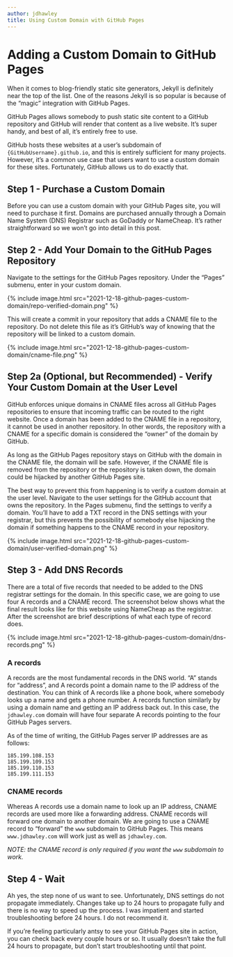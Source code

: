 ```yaml
---
author: jdhawley
title: Using Custom Domain with GitHub Pages
---
```


# Adding a Custom Domain to GitHub Pages

When it comes to blog-friendly static site generators, Jekyll is definitely near the top of the list. One of the reasons Jekyll is so popular is because of the “magic” integration with GitHub Pages.

GitHub Pages allows somebody to push static site content to a GitHub repository and GitHub will render that content as a live website. It’s super handy, and best of all, it’s entirely free to use.

GitHub hosts these websites at a user’s subdomain of `{GitHubUsername}.github.io`, and this is entirely sufficient for many projects. However, it’s a common use case that users want to use a custom domain for these sites. Fortunately, GitHub allows us to do exactly that.

## Step 1 - Purchase a Custom Domain

Before you can use a custom domain with your GitHub Pages site, you will need to purchase it first. Domains are purchased annually through a Domain Name System (DNS) Registrar such as GoDaddy or NameCheap. It’s rather straightforward so we won’t go into detail in this post.

## Step 2 - Add Your Domain to the GitHub Pages Repository

Navigate to the settings for the GitHub Pages repository. Under the “Pages” submenu, enter in your custom domain.

{% include image.html src="2021-12-18-github-pages-custom-domain/repo-verified-domain.png" %}

This will create a commit in your repository that adds a CNAME file to the repository. Do not delete this file as it’s GitHub’s way of knowing that the repository will be linked to a custom domain.

{% include image.html src="2021-12-18-github-pages-custom-domain/cname-file.png" %}

## Step 2a (Optional, but Recommended) - Verify Your Custom Domain at the User Level

GitHub enforces unique domains in CNAME files across all GitHub Pages repositories to ensure that incoming traffic can be routed to the right website. Once a domain has been added to the CNAME file in a repository, it cannot be used in another repository. In other words, the repository with a CNAME for a specific domain is considered the “owner” of the domain by GitHub.

As long as the GitHub Pages repository stays on GitHub with the domain in the CNAME file, the domain will be safe. However, if the CNAME file is removed from the repository or the repository is taken down, the domain could be hijacked by another GitHub Pages site.

The best way to prevent this from happening is to verify a custom domain at the user level. Navigate to the user settings for the GitHub account that owns the repository. In the Pages submenu, find the settings to verify a domain. You’ll have to add a TXT record in the DNS settings with your registrar, but this prevents the possibility of somebody else hijacking the domain if something happens to the CNAME record in your repository.

{% include image.html src="2021-12-18-github-pages-custom-domain/user-verified-domain.png" %}

## Step 3 - Add DNS Records

There are a total of five records that needed to be added to the DNS registrar settings for the domain. In this specific case, we are going to use four A records and a CNAME record. The screenshot below shows what the final result looks like for this website using NameCheap as the registrar. After the screenshot are brief descriptions of what each type of record does.

{% include image.html src="2021-12-18-github-pages-custom-domain/dns-records.png" %}

### A records

A records are the most fundamental records in the DNS world. “A” stands for “address”, and A records point a domain name to the IP address of the destination. You can think of A records like a phone book, where somebody looks up a name and gets a phone number. A records function similarly by using a domain name and getting an IP address back out. In this case, the `jdhawley.com` domain will have four separate A records pointing to the four GitHub Pages servers.

As of the time of writing, the GitHub Pages server IP addresses are as follows:
```
185.199.108.153
185.199.109.153
185.199.110.153
185.199.111.153
```

### CNAME records

Whereas A records use a domain name to look up an IP address, CNAME records are used more like a forwarding address. CNAME records will forward one domain to another domain. We are going to use a CNAME record to “forward” the `www` subdomain to GitHub Pages. This means `www.jdhawley.com` will work just as well as `jdhawley.com`.

*NOTE: the CNAME record is only required if you want the `www` subdomain to work.*

## Step 4 - Wait

Ah yes, the step none of us want to see. Unfortunately, DNS settings do not propagate immediately. Changes take up to 24 hours to propagate fully and there is no way to speed up the process. I was impatient and started troubleshooting before 24 hours. I do not recommend it.

If you’re feeling particularly antsy to see your GitHub Pages site in action, you can check back every couple hours or so. It usually doesn’t take the full 24 hours to propagate, but don’t start troubleshooting until that point.